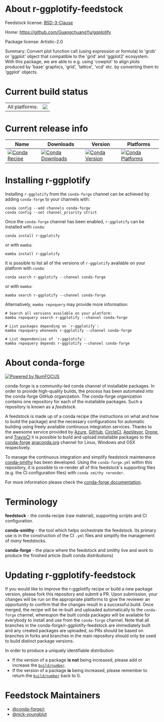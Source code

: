 About r-ggplotify-feedstock
===========================

Feedstock license: [BSD-3-Clause](https://github.com/conda-forge/r-ggplotify-feedstock/blob/main/LICENSE.txt)

Home: https://github.com/GuangchuangYu/ggplotify

Package license: Artistic-2.0

Summary: Convert plot function call (using expression or formula) to 'grob' or 'ggplot' object that compatible to the 'grid' and 'ggplot2' ecosystem. With this package, we are able to e.g. using 'cowplot' to align plots produced by 'base' graphics, 'grid', 'lattice', 'vcd' etc. by converting them to 'ggplot' objects.

Current build status
====================


<table><tr><td>All platforms:</td>
    <td>
      <a href="https://dev.azure.com/conda-forge/feedstock-builds/_build/latest?definitionId=3398&branchName=main">
        <img src="https://dev.azure.com/conda-forge/feedstock-builds/_apis/build/status/r-ggplotify-feedstock?branchName=main">
      </a>
    </td>
  </tr>
</table>

Current release info
====================

| Name | Downloads | Version | Platforms |
| --- | --- | --- | --- |
| [![Conda Recipe](https://img.shields.io/badge/recipe-r--ggplotify-green.svg)](https://anaconda.org/conda-forge/r-ggplotify) | [![Conda Downloads](https://img.shields.io/conda/dn/conda-forge/r-ggplotify.svg)](https://anaconda.org/conda-forge/r-ggplotify) | [![Conda Version](https://img.shields.io/conda/vn/conda-forge/r-ggplotify.svg)](https://anaconda.org/conda-forge/r-ggplotify) | [![Conda Platforms](https://img.shields.io/conda/pn/conda-forge/r-ggplotify.svg)](https://anaconda.org/conda-forge/r-ggplotify) |

Installing r-ggplotify
======================

Installing `r-ggplotify` from the `conda-forge` channel can be achieved by adding `conda-forge` to your channels with:

```
conda config --add channels conda-forge
conda config --set channel_priority strict
```

Once the `conda-forge` channel has been enabled, `r-ggplotify` can be installed with `conda`:

```
conda install r-ggplotify
```

or with `mamba`:

```
mamba install r-ggplotify
```

It is possible to list all of the versions of `r-ggplotify` available on your platform with `conda`:

```
conda search r-ggplotify --channel conda-forge
```

or with `mamba`:

```
mamba search r-ggplotify --channel conda-forge
```

Alternatively, `mamba repoquery` may provide more information:

```
# Search all versions available on your platform:
mamba repoquery search r-ggplotify --channel conda-forge

# List packages depending on `r-ggplotify`:
mamba repoquery whoneeds r-ggplotify --channel conda-forge

# List dependencies of `r-ggplotify`:
mamba repoquery depends r-ggplotify --channel conda-forge
```


About conda-forge
=================

[![Powered by
NumFOCUS](https://img.shields.io/badge/powered%20by-NumFOCUS-orange.svg?style=flat&colorA=E1523D&colorB=007D8A)](https://numfocus.org)

conda-forge is a community-led conda channel of installable packages.
In order to provide high-quality builds, the process has been automated into the
conda-forge GitHub organization. The conda-forge organization contains one repository
for each of the installable packages. Such a repository is known as a *feedstock*.

A feedstock is made up of a conda recipe (the instructions on what and how to build
the package) and the necessary configurations for automatic building using freely
available continuous integration services. Thanks to the awesome service provided by
[Azure](https://azure.microsoft.com/en-us/services/devops/), [GitHub](https://github.com/),
[CircleCI](https://circleci.com/), [AppVeyor](https://www.appveyor.com/),
[Drone](https://cloud.drone.io/welcome), and [TravisCI](https://travis-ci.com/)
it is possible to build and upload installable packages to the
[conda-forge](https://anaconda.org/conda-forge) [anaconda.org](https://anaconda.org/)
channel for Linux, Windows and OSX respectively.

To manage the continuous integration and simplify feedstock maintenance
[conda-smithy](https://github.com/conda-forge/conda-smithy) has been developed.
Using the ``conda-forge.yml`` within this repository, it is possible to re-render all of
this feedstock's supporting files (e.g. the CI configuration files) with ``conda smithy rerender``.

For more information please check the [conda-forge documentation](https://conda-forge.org/docs/).

Terminology
===========

**feedstock** - the conda recipe (raw material), supporting scripts and CI configuration.

**conda-smithy** - the tool which helps orchestrate the feedstock.
                   Its primary use is in the construction of the CI ``.yml`` files
                   and simplify the management of *many* feedstocks.

**conda-forge** - the place where the feedstock and smithy live and work to
                  produce the finished article (built conda distributions)


Updating r-ggplotify-feedstock
==============================

If you would like to improve the r-ggplotify recipe or build a new
package version, please fork this repository and submit a PR. Upon submission,
your changes will be run on the appropriate platforms to give the reviewer an
opportunity to confirm that the changes result in a successful build. Once
merged, the recipe will be re-built and uploaded automatically to the
`conda-forge` channel, whereupon the built conda packages will be available for
everybody to install and use from the `conda-forge` channel.
Note that all branches in the conda-forge/r-ggplotify-feedstock are
immediately built and any created packages are uploaded, so PRs should be based
on branches in forks and branches in the main repository should only be used to
build distinct package versions.

In order to produce a uniquely identifiable distribution:
 * If the version of a package **is not** being increased, please add or increase
   the [``build/number``](https://docs.conda.io/projects/conda-build/en/latest/resources/define-metadata.html#build-number-and-string).
 * If the version of a package **is** being increased, please remember to return
   the [``build/number``](https://docs.conda.io/projects/conda-build/en/latest/resources/define-metadata.html#build-number-and-string)
   back to 0.

Feedstock Maintainers
=====================

* [@conda-forge/r](https://github.com/conda-forge/r/)
* [@nick-youngblut](https://github.com/nick-youngblut/)

